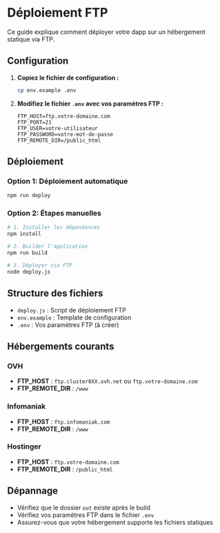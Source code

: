 # Déploiement FTP

Ce guide explique comment déployer votre dapp sur un hébergement statique via FTP.

## Configuration

1. **Copiez le fichier de configuration :**
   ```bash
   cp env.example .env
   ```

2. **Modifiez le fichier `.env` avec vos paramètres FTP :**
   ```env
   FTP_HOST=ftp.votre-domaine.com
   FTP_PORT=21
   FTP_USER=votre-utilisateur
   FTP_PASSWORD=votre-mot-de-passe
   FTP_REMOTE_DIR=/public_html
   ```

## Déploiement

### Option 1: Déploiement automatique
```bash
npm run deploy
```

### Option 2: Étapes manuelles
```bash
# 1. Installer les dépendances
npm install

# 2. Builder l'application
npm run build

# 3. Déployer via FTP
node deploy.js
```

## Structure des fichiers

- `deploy.js` : Script de déploiement FTP
- `env.example` : Template de configuration
- `.env` : Vos paramètres FTP (à créer)

## Hébergements courants

### OVH
- **FTP_HOST** : `ftp.cluster0XX.ovh.net` ou `ftp.votre-domaine.com`
- **FTP_REMOTE_DIR** : `/www`

### Infomaniak
- **FTP_HOST** : `ftp.infomaniak.com`
- **FTP_REMOTE_DIR** : `/www`

### Hostinger
- **FTP_HOST** : `ftp.votre-domaine.com`
- **FTP_REMOTE_DIR** : `/public_html`

## Dépannage

- Vérifiez que le dossier `out` existe après le build
- Vérifiez vos paramètres FTP dans le fichier `.env`
- Assurez-vous que votre hébergement supporte les fichiers statiques
